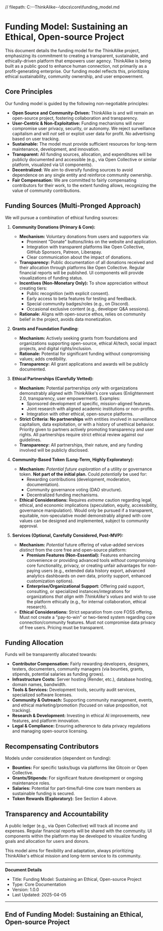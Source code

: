 // filepath: C:\--ThinkAlike--\docs\core\funding_model.md
# Funding Model: Sustaining an Ethical, Open-source Project

This document details the funding model for the ThinkAlike project, emphasizing its commitment to creating a transparent, sustainable, and ethically-driven platform that empowers user agency. ThinkAlike is being built as a public good to enhance human connection, not primarily as a profit-generating enterprise. Our funding model reflects this, prioritizing ethical sustainability, community ownership, and user empowerment.

## Core Principles

Our funding model is guided by the following non-negotiable principles:

*   **Open Source and Community-Driven:** ThinkAlike is and will remain an open-source project, fostering collaboration and transparency.
*   **User-Centric & Non-Exploitative:** Funding mechanisms will *never* compromise user privacy, security, or autonomy. We reject surveillance capitalism and will *not* sell or exploit user data for profit. No advertising based on user tracking.
*   **Sustainable:** The model must provide sufficient resources for long-term maintenance, development, and innovation.
*   **Transparent:** All funding sources, allocation, and expenditures will be publicly documented and accessible (e.g., via Open Collective or similar platform, visualized via UI components).
*   **Decentralized:** We aim to diversify funding sources to avoid dependence on any single entity and reinforce community ownership.
*   **Fair Compensation:** We are committed to fairly compensating contributors for their work, to the extent funding allows, recognizing the value of community contributions.

## Funding Sources (Multi-Pronged Approach)

We will pursue a combination of ethical funding sources:

1.  **Community Donations (Primary & Core):**
    *   **Mechanism:** Voluntary donations from users and supporters via:
        *   Prominent "Donate" buttons/links on the website and application.
        *   Integration with transparent platforms like Open Collective, GitHub Sponsors, Patreon, Liberapay.
        *   Clear communication about the impact of donations.
    *   **Transparency:** Public documentation of all donations received and their allocation through platforms like Open Collective. Regular financial reports will be published. UI components will provide visualizations of funding status.
    *   **Incentives (Non-Monetary Only):** To show appreciation without creating tiers:
        *   Public recognition (with explicit consent).
        *   Early access to beta features for testing and feedback.
        *   Special community badges/roles (e.g., on Discord).
        *   Occasional exclusive content (e.g., developer Q&A sessions).
    *   **Rationale:** Aligns with open-source ethos, relies on community belief in the project, avoids data monetization.

2.  **Grants and Foundation Funding:**
    *   **Mechanism:** Actively seeking grants from foundations and organizations supporting open-source, ethical AI/tech, social impact projects, and digital rights/inclusion.
    *   **Rationale:** Potential for significant funding without compromising values; adds credibility.
    *   **Transparency:** All grant applications and awards will be publicly documented.

3.  **Ethical Partnerships (Carefully Vetted):**
    *   **Mechanism:** Potential partnerships *only* with organizations demonstrably aligned with ThinkAlike's core values (Enlightenment 2.0, transparency, user empowerment). Examples:
        *   Sponsored development of specific, mission-aligned features.
        *   Joint research with aligned academic institutions or non-profits.
        *   Integration with other ethical, open-source platforms.
    *   **Strict Criteria:** **No partnerships** with entities involved in surveillance capitalism, data exploitation, or with a history of unethical behavior. Priority given to partners actively promoting transparency and user rights. All partnerships require strict ethical review against our guidelines.
    *   **Transparency:** All partnerships, their nature, and any funding involved will be publicly disclosed.

4.  **Community-Based Token (Long-Term, Highly Exploratory):**
    *   **Mechanism:** *Potential future exploration* of a utility or governance token. **Not part of the initial plan.** Could *potentially* be used for:
        *   Rewarding contributions (development, moderation, documentation).
        *   Community governance voting (DAO structure).
        *   Decentralized funding mechanisms.
    *   **Ethical Considerations:** Requires *extreme* caution regarding legal, ethical, and economic implications (speculation, equity, accessibility, governance manipulation). Would only be pursued if a transparent, equitable, non-speculative model demonstrably aligned with core values can be designed and implemented, subject to community approval.

5.  **Services (Optional, Carefully Considered, Post-MVP):**
    *   **Mechanism:** *Potential* future offering of value-added services *distinct* from the core free and open-source platform:
        *   **Premium Features (Non-Essential):** Features enhancing convenience or providing advanced tools *without* compromising core functionality, privacy, or creating unfair advantages for non-paying users (e.g., extended data history export, advanced analytics dashboards on *own* data, priority support, enhanced customization options).
        *   **Enterprise/Organizational Support:** Offering paid support, consulting, or specialized instances/integrations for organizations *that align with ThinkAlike's values* and wish to use the platform ethically (e.g., for internal collaboration, ethical research).
    *   **Ethical Considerations:** Strict separation from core FOSS offering. Must not create a "pay-to-win" or two-tiered system regarding core connection/community features. Must not compromise data privacy of free users. Pricing must be transparent.

## Funding Allocation

Funds will be transparently allocated towards:

*   **Contributor Compensation:** Fairly rewarding developers, designers, testers, documenters, community managers (via bounties, grants, stipends, potential salaries as funding grows).
*   **Infrastructure Costs:** Server hosting (Render, etc.), database hosting, domain names, bandwidth.
*   **Tools & Services:** Development tools, security audit services, specialized software licenses.
*   **Community & Outreach:** Supporting community management, events, and ethical marketing/promotion (focused on value proposition, not tracking).
*   **Research & Development:** Investing in ethical AI improvements, new features, and platform innovation.
*   **Legal & Compliance:** Ensuring adherence to data privacy regulations and managing open-source licensing.

## Recompensating Contributors

Models under consideration (dependent on funding):

*   **Bounties:** For specific tasks/bugs via platforms like Gitcoin or Open Collective.
*   **Grants/Stipends:** For significant feature development or ongoing maintenance roles.
*   **Salaries:** Potential for part-time/full-time core team members as sustainable funding is secured.
*   **Token Rewards (Exploratory):** See Section 4 above.

## Transparency and Accountability

A public ledger (e.g., via Open Collective) will track all income and expenses. Regular financial reports will be shared with the community. UI components within the platform may be developed to visualize funding goals and allocation for users and donors.

This model aims for flexibility and adaptation, always prioritizing ThinkAlike's ethical mission and long-term service to its community.

---
**Document Details**
- Title: Funding Model: Sustaining an Ethical, Open-source Project
- Type: Core Documentation
- Version: 1.0.0
- Last Updated: 2025-04-05
---
End of Funding Model: Sustaining an Ethical, Open-source Project
---


